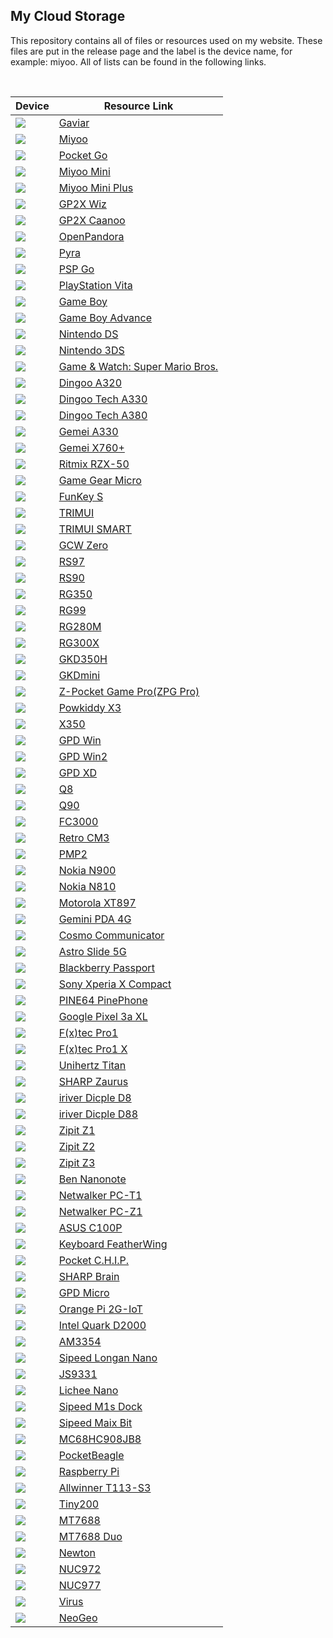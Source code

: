 ## My Cloud Storage
This repository contains all of files or resources used on my website. These files are put in the release page and the label is the device name, for example: miyoo. All of lists can be found in the following links.

&nbsp;

| Device | Resource Link |
| ------ | ------------- |
| ![](images/gaviar.jpg)  | [Gaviar](https://github.com/steward-fu/archives/releases/tag/f133) |
| ![](images/miyoo.jpg)  | [Miyoo](https://github.com/steward-fu/archives/releases/tag/miyoo) |
| ![](images/pocketgo.jpg)  | [Pocket Go](https://github.com/steward-fu/archives/releases/tag/pocketgo) |
| ![](images/miyoo-mini.jpg)  | [Miyoo Mini](https://github.com/steward-fu/archives/releases/tag/miyoo-mini) |
| ![](images/miyoo-mini-plus.jpg)  | [Miyoo Mini Plus](https://github.com/steward-fu/archives/releases/tag/miyoo-mini-plus) |
| ![](images/wiz.jpg)  | [GP2X Wiz](https://github.com/steward-fu/archives/releases/tag/wiz) |
| ![](images/caanoo.jpg)  | [GP2X Caanoo](https://github.com/steward-fu/archives/releases/tag/caanoo) |
| ![](images/pandora.jpg)  | [OpenPandora](https://github.com/steward-fu/archives/releases/tag/openpandora) |
| ![](images/pyra.jpg)  | [Pyra](https://github.com/steward-fu/archives/releases/tag/pyra) |
| ![](images/pspgo.jpg)  | [PSP Go](https://github.com/steward-fu/archives/releases/tag/pspgo) |
| ![](images/psv2000.jpg)  | [PlayStation Vita](https://github.com/steward-fu/archives/releases/tag/psv) |
| ![](images/gb.jpg)  | [Game Boy](https://github.com/steward-fu/archives/releases/tag/gb) |
| ![](images/gba.jpg)  | [Game Boy Advance](https://github.com/steward-fu/archives/releases/tag/gba) |
| ![](images/ndsl.jpg)  | [Nintendo DS](https://github.com/steward-fu/archives/releases/tag/nds) |
| ![](images/3ds.jpg)  | [Nintendo 3DS](https://github.com/steward-fu/archives/releases/tag/3ds) |
| ![](images/gw.jpg)  | [Game & Watch: Super Mario Bros.](https://github.com/steward-fu/archives/releases/tag/gw) |
| ![](images/a320.jpg)  | [Dingoo A320](https://github.com/steward-fu/archives/releases/tag/a320) |
| ![](images/a330.jpg)  | [Dingoo Tech A330](https://github.com/steward-fu/archives/releases/tag/a330) |
| ![](images/a380.jpg)  | [Dingoo Tech A380](https://github.com/steward-fu/archives/releases/tag/a380) |
| ![](images/ga330.jpg)  | [Gemei A330](https://github.com/steward-fu/archives/releases/tag/ga330) |
| ![](images/x760p.jpg)  | [Gemei X760+](https://github.com/steward-fu/archives/releases/tag/x760p) |
| ![](images/rzx50.jpg)  | [Ritmix RZX-50](https://github.com/steward-fu/archives/releases/tag/rzx50) |
| ![](images/ggm.jpg)  | [Game Gear Micro](https://github.com/steward-fu/archives/releases/tag/ggm) |
| ![](images/funkeys.jpg)  | [FunKey S](https://github.com/steward-fu/archives/releases/tag/funkey-s) |
| ![](images/trimui.jpg)  | [TRIMUI](https://github.com/steward-fu/archives/releases/tag/trimui) |
| ![](images/trimui-smart.jpg)  | [TRIMUI SMART](https://github.com/steward-fu/archives/releases/tag/trimui-smart) |
| ![](images/gcw0.jpg)  | [GCW Zero](https://github.com/steward-fu/archives/releases/tag/gcw0) |
| ![](images/rs97.jpg)  | [RS97](https://github.com/steward-fu/archives/releases/tag/rs97) |
| ![](images/rs90.jpg)  | [RS90](https://github.com/steward-fu/archives/releases/tag/rs90) |
| ![](images/rg350.jpg)  | [RG350](https://github.com/steward-fu/archives/releases/tag/rg350) |
| ![](images/rg300.jpg)  | [RG99](https://github.com/steward-fu/archives/releases/tag/rg99) |
| ![](images/rg280m.jpg)  | [RG280M](https://github.com/steward-fu/archives/releases/tag/rg280m) |
| ![](images/rg300x.jpg)  | [RG300X](https://github.com/steward-fu/archives/releases/tag/rg300x) |
| ![](images/gkd350h.jpg)  | [GKD350H](https://github.com/steward-fu/archives/releases/tag/gkd350h) |
| ![](images/gkdmini.jpg)  | [GKDmini](https://github.com/steward-fu/archives/releases/tag/gkdmini) |
| ![](images/zpg-pro.jpg)  | [Z-Pocket Game Pro(ZPG Pro)](https://github.com/steward-fu/archives/releases/tag/zpg-pro) |
| ![](images/x3.jpg)  | [Powkiddy X3](https://github.com/steward-fu/archives/releases/tag/x3) |
| ![](images/x350.jpg)  | [X350](https://github.com/steward-fu/archives/releases/tag/x350) |
| ![](images/gpdwin.jpg)  | [GPD Win](https://github.com/steward-fu/archives/releases/tag/gpdwin) |
| ![](images/gpdwin2.jpg)  | [GPD Win2](https://github.com/steward-fu/archives/releases/tag/gpdwin2) |
| ![](images/gpdxd.jpg)  | [GPD XD](https://github.com/steward-fu/archives/releases/tag/gpdxd) |
| ![](images/q8.jpg)  | [Q8](https://github.com/steward-fu/archives/releases/tag/q8) |
| ![](images/q90.jpg)  | [Q90](https://github.com/steward-fu/archives/releases/tag/q90) |
| ![](images/fc3000.jpg)  | [FC3000](https://github.com/steward-fu/archives/releases/tag/fc3000) |
| ![](images/cm3.jpg)  | [Retro CM3](https://github.com/steward-fu/archives/releases/tag/retro-cm3) |
| ![](images/pmp2.jpg)  | [PMP2](https://github.com/steward-fu/archives/releases/tag/pmp-v) |
| ![](images/n900.jpg)  | [Nokia N900](https://github.com/steward-fu/archives/releases/tag/n900) |
| ![](images/n810.jpg)  | [Nokia N810](https://github.com/steward-fu/archives/releases/tag/n810) |
| ![](images/xt897.jpg)  | [Motorola XT897](https://github.com/steward-fu/archives/releases/tag/xt897) |
| ![](images/gemini-pda.jpg)  | [Gemini PDA 4G](https://github.com/steward-fu/archives/releases/tag/gemini-pda) |
| ![](images/cosmo.jpg)  | [Cosmo Communicator](https://github.com/steward-fu/archives/releases/tag/cosmo) |
| ![](images/astro.jpg)  | [Astro Slide 5G](https://github.com/steward-fu/archives/releases/tag/astro-slide-5g) |
| ![](images/q30.jpg)  | [Blackberry Passport](https://github.com/steward-fu/archives/releases/tag/q30) |
| ![](images/f5321.jpg)  | [Sony Xperia X Compact](https://github.com/steward-fu/archives/releases/tag/f5321) |
| ![](images/pinephone.jpg)  | [PINE64 PinePhone](https://github.com/steward-fu/archives/releases/tag/pinephone) |
| ![](images/pixel3axl.jpg)  | [Google Pixel 3a XL](https://github.com/steward-fu/archives/releases/tag/pixel-3a-xl) |
| ![](images/pro1.jpg)  | [F(x)tec Pro1](https://github.com/steward-fu/archives/releases/tag/pro1) |
| ![](images/pro1x.jpg)  | [F(x)tec Pro1 X](https://github.com/steward-fu/archives/releases/tag/pro1-x) |
| ![](images/titan.jpg)  | [Unihertz Titan](https://github.com/steward-fu/archives/releases/tag/titan) |
| ![](images/c3200.jpg)  | [SHARP Zaurus](https://github.com/steward-fu/archives/releases/tag/zaurus) |
| ![](images/d8.jpg)  | [iriver Dicple D8](https://github.com/steward-fu/archives/releases/tag/d8) |
| ![](images/d88.jpg)  | [iriver Dicple D88](https://github.com/steward-fu/archives/releases/tag/d88) |
| ![](images/zipit1.jpg)  | [Zipit Z1](https://github.com/steward-fu/archives/releases/tag/zipit-z1) |
| ![](images/zipit2.jpg)  | [Zipit Z2](https://github.com/steward-fu/archives/releases/tag/zipit-z2) |
| ![](images/zipit3.jpg)  | [Zipit Z3](https://github.com/steward-fu/archives/releases/tag/zipit-z3) |
| ![](images/nanonote.jpg)  | [Ben Nanonote](https://github.com/steward-fu/archives/releases/tag/nanonote) |
| ![](images/pc-t1.jpg)  | [Netwalker PC-T1](https://github.com/steward-fu/archives/releases/tag/pc-t1) |
| ![](images/pc-z1.jpg)  | [Netwalker PC-Z1](https://github.com/steward-fu/archives/releases/tag/pc-z1) |
| ![](images/c100p.jpg)  | [ASUS C100P](https://github.com/steward-fu/archives/releases/tag/c100p) |
| ![](images/featherwing.jpg)  | [Keyboard FeatherWing](https://github.com/steward-fu/archives/releases/tag/featherwing) |
| ![](images/pocketchip.jpg)  | [Pocket C.H.I.P.](https://github.com/steward-fu/archives/releases/tag/pocketchip) |
| ![](images/pw-sh3.jpg)  | [SHARP Brain](https://github.com/steward-fu/archives/releases/tag/sharp-brain) |
| ![](images/micropc.jpg)  | [GPD Micro](https://github.com/steward-fu/archives/releases/tag/gpdmicro) |
| ![](images/2g-iot.jpg)  | [Orange Pi 2G-IoT](https://github.com/steward-fu/archives/releases/tag/2g-iot) |
| ![](images/d2000.jpg)  | [Intel Quark D2000](https://github.com/steward-fu/archives/releases/tag/d2000) |
| ![](images/cm3354.jpg)  | [AM3354](https://github.com/steward-fu/archives/releases/tag/cm3354h) |
| ![](images/gd32vf103.jpg)  | [Sipeed Longan Nano](https://github.com/steward-fu/archives/releases/tag/gd32vf103) |
| ![](images/js9331.jpg)  | [JS9331](https://github.com/steward-fu/archives/releases/tag/js9331) |
| ![](images/lichee-nano.jpg)  | [Lichee Nano](https://github.com/steward-fu/archives/releases/tag/lichee-nano) |
| ![](images/m1s-dock.jpg)  | [Sipeed M1s Dock](https://github.com/steward-fu/archives/releases/tag/m1s-dock) |
| ![](images/k210.jpg)  | [Sipeed Maix Bit](https://github.com/steward-fu/archives/releases/tag/maix-bit) |
| ![](images/mc68hc908jb8.jpg)  | [MC68HC908JB8](https://github.com/steward-fu/archives/releases/tag/mc68hc908jb8) |
| ![](images/pb.jpg)  | [PocketBeagle](https://github.com/steward-fu/archives/releases/tag/pocketbeagle) |
| ![](images/pi-b.jpg)  | [Raspberry Pi](https://github.com/steward-fu/archives/releases/tag/raspberrypi-1) |
| ![](images/t113-s3.jpg)  | [Allwinner T113-S3](https://github.com/steward-fu/archives/releases/tag/t113-s3) |
| ![](images/tiny200.jpg)  | [Tiny200](https://github.com/steward-fu/archives/releases/tag/tiny200) |
| ![](images/smart_mt7688.jpg)  | [MT7688](https://github.com/steward-fu/archives/releases/tag/mt7688) |
| ![](images/smart_mt7688.jpg)  | [MT7688 Duo](https://github.com/steward-fu/archives/releases/tag/mt7688-duo) |
| ![](images/newton.jpg)  | [Newton](https://github.com/steward-fu/archives/releases/tag/newton) |
| ![](images/nuc972.jpg)  | [NUC972](https://github.com/steward-fu/archives/releases/tag/nuc972) |
| ![](images/nuc977.jpg)  | [NUC977](https://github.com/steward-fu/archives/releases/tag/nuc977) |
| ![](images/virus.jpg)  | [Virus](https://github.com/steward-fu/archives/releases/tag/hack) |
| ![](images/neogeo.jpg)  | [NeoGeo](https://github.com/steward-fu/archives/releases/tag/neogeo) |

